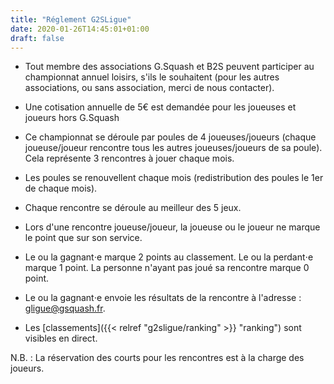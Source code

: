 ```yaml
---
title: "Réglement G2SLigue"
date: 2020-01-26T14:45:01+01:00
draft: false
---
```


* Tout membre des associations G.Squash et B2S peuvent participer au championnat annuel loisirs, s'ils le souhaitent (pour les autres associations, ou sans association, merci de nous contacter).

* Une cotisation annuelle de 5€ est demandée pour les joueuses et joueurs hors G.Squash

* Ce championnat se déroule par poules de 4 joueuses/joueurs (chaque joueuse/joueur rencontre tous les autres joueuses/joueurs de sa poule). Cela représente 3 rencontres à jouer chaque mois.

* Les poules se renouvellent chaque mois (redistribution des poules le 1er de chaque mois).

* Chaque rencontre se déroule au meilleur des 5 jeux.

* Lors d'une rencontre joueuse/joueur, la joueuse ou le joueur ne marque le point que sur son service.

* Le ou la gagnant⋅e marque 2 points au classement. Le ou la perdant⋅e marque 1 point. La personne n'ayant pas joué sa rencontre marque 0 point.

* Le ou la gagnant⋅e envoie les résultats de la rencontre à l'adresse : gligue@gsquash.fr.

* Les [classements]({{< relref "g2sligue/ranking" >}} "ranking") sont visibles en direct.

N.B. : La réservation des courts pour les rencontres est à la charge des joueurs.
